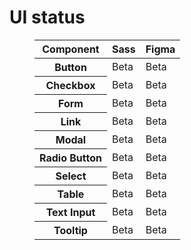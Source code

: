 # UI status

<figure class="ods-table--figure">
  <table class="ods-table">
    <thead>
      <th scope="column">
        Component
      </th>
      <th scope="column">
        Sass
      </th>
      <th scope="column">
        Figma
      </th>
    </thead>
    <tbody>
      <tr>
        <th scope="row">
          Button
        </th>
        <td>
          Beta
        </td>
        <td>
          Beta
        </td>
      </tr>
      <tr>
        <th scope="row">
          Checkbox
        </th>
        <td>
          Beta
        </td>
        <td>
          Beta
        </td>
      </tr>
      <tr>
        <th scope="row">
          Form
        </th>
        <td>
          Beta
        </td>
        <td>
          Beta
        </td>
      </tr>
      <tr>
        <th scope="row">
          Link
        </th>
        <td>
          Beta
        </td>
        <td>
          Beta
        </td>
      </tr>
      <tr>
        <th scope="row">
          Modal
        </th>
        <td>
          Beta
        </td>
        <td>
          Beta
        </td>
      </tr>
      <tr>
        <th scope="row">
          Radio Button
        </th>
        <td>
          Beta
        </td>
        <td>
          Beta
        </td>
      </tr>
      <tr>
        <th scope="row">
          Select
        </th>
        <td>
          Beta
        </td>
        <td>
          Beta
        </td>
      </tr>
      <tr>
        <th scope="row">
          Table
        </th>
        <td>
          Beta
        </td>
        <td>
          Beta
        </td>
      </tr>
      <tr>
        <th scope="row">
          Text Input
        </th>
        <td>
          Beta
        </td>
        <td>
          Beta
        </td>
      </tr>
      <tr>
        <th scope="row">
          Tooltip
        </th>
        <td>
          Beta
        </td>
        <td>
          Beta
        </td>
      </tr>
    </tbody>
  </table>
  </figure>
